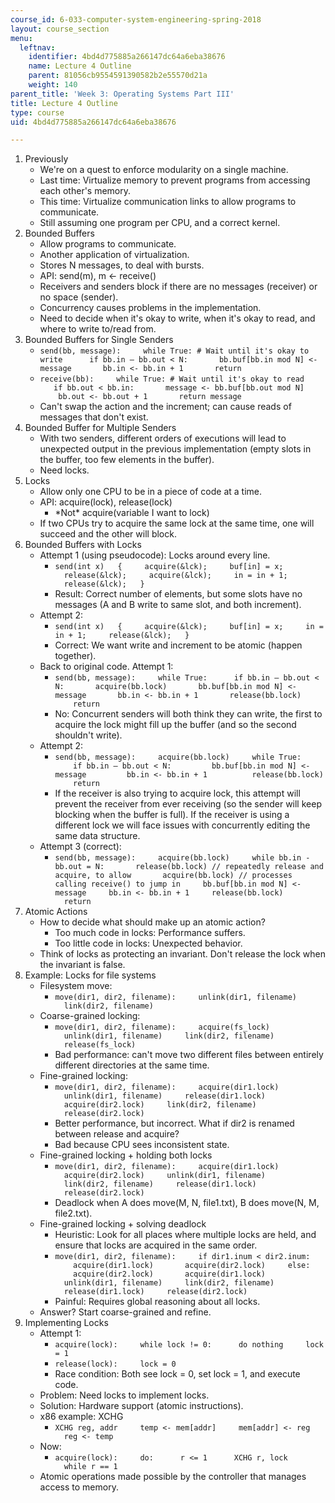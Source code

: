 ```yaml
---
course_id: 6-033-computer-system-engineering-spring-2018
layout: course_section
menu:
  leftnav:
    identifier: 4bd4d775885a266147dc64a6eba38676
    name: Lecture 4 Outline
    parent: 81056cb9554591390582b2e55570d21a
    weight: 140
parent_title: 'Week 3: Operating Systems Part III'
title: Lecture 4 Outline
type: course
uid: 4bd4d775885a266147dc64a6eba38676

---
```


1.  Previously
    *   We're on a quest to enforce modularity on a single machine.
    *   Last time: Virtualize memory to prevent programs from accessing each other's memory.
    *   This time: Virtualize communication links to allow programs to communicate.
    *   Still assuming one program per CPU, and a correct kernel.
2.  Bounded Buffers
    *   Allow programs to communicate.
    *   Another application of virtualization.
    *   Stores N messages, to deal with bursts.
    *   API: send(m), m <- receive()
    *   Receivers and senders block if there are no messages (receiver) or no space (sender).
    *   Concurrency causes problems in the implementation.
    *   Need to decide when it's okay to write, when it's okay to read, and where to write to/read from.
3.  Bounded Buffers for Single Senders
    *   `send(bb, message):  
          while True: # Wait until it's okay to write  
           if bb.in – bb.out < N:  
            bb.buf[bb.in mod N] <- message  
            bb.in <- bb.in + 1  
            return`
    *   `receive(bb):  
          while True: # Wait until it's okay to read  
           if bb.out < bb.in:  
            message <- bb.buf[bb.out mod N]  
            bb.out <- bb.out + 1  
            return message`
    *   Can't swap the action and the increment; can cause reads of messages that don't exist.
4.  Bounded Buffer for Multiple Senders
    *   With two senders, different orders of executions will lead to unexpected output in the previous implementation (empty slots in the buffer, too few elements in the buffer).
    *   Need locks.
5.  Locks
    *   Allow only one CPU to be in a piece of code at a time.
    *   API: acquire(lock), release(lock)
        *   \*Not\* acquire(variable I want to lock)
    *   If two CPUs try to acquire the same lock at the same time, one will succeed and the other will block.
6.  Bounded Buffers with Locks
    *   Attempt 1 (using pseudocode): Locks around every line.
        *   `send(int x)  
            {  
              acquire(&lck);  
              buf[in] = x;  
              release(&lck);  
              acquire(&lck);  
              in = in + 1;  
              release(&lck);  
            }`
        *   Result: Correct number of elements, but some slots have no messages (A and B write to same slot, and both increment).
    *   Attempt 2:
        *   `send(int x)  
            {  
              acquire(&lck);  
              buf[in] = x;  
              in = in + 1;  
              release(&lck);  
            }`
        *   Correct: We want write and increment to be atomic (happen together).
    *   Back to original code. Attempt 1:
        *   `send(bb, message):  
              while True:  
               if bb.in — bb.out < N:  
                acquire(bb.lock)  
                bb.buf[bb.in mod N] <- message  
                bb.in <- bb.in + 1  
                release(bb.lock)  
                return`
        *   No: Concurrent senders will both think they can write, the first to acquire the lock might fill up the buffer (and so the second shouldn't write).
    *   Attempt 2:
        *   `send(bb, message):  
              acquire(bb.lock)  
              while True:  
                if bb.in — bb.out < N:  
                  bb.buf[bb.in mod N] <- message  
                  bb.in <- bb.in + 1  
                   release(bb.lock)  
                return`
        *   If the receiver is also trying to acquire lock, this attempt will prevent the receiver from ever receiving (so the sender will keep blocking when the buffer is full). If the receiver is using a different lock we will face issues with concurrently editing the same data structure.
    *   Attempt 3 (correct):
        *   `send(bb, message):  
              acquire(bb.lock)  
              while bb.in - bb.out = N:  
                release(bb.lock) // repeatedly release and acquire, to allow  
                acquire(bb.lock) // processes calling receive() to jump in  
              bb.buf[bb.in mod N] <- message  
              bb.in <- bb.in + 1  
              release(bb.lock)  
              return`
7.  Atomic Actions
    *   How to decide what should make up an atomic action?
        *   Too much code in locks: Performance suffers.
        *   Too little code in locks: Unexpected behavior.
    *   Think of locks as protecting an invariant. Don't release the lock when the invariant is false.
8.  Example: Locks for file systems
    *   Filesystem move:
        *   `move(dir1, dir2, filename):  
              unlink(dir1, filename)  
              link(dir2, filename)`
    *   Coarse-grained locking:
        *   `move(dir1, dir2, filename):  
              acquire(fs_lock)  
              unlink(dir1, filename)  
              link(dir2, filename)  
              release(fs_lock)`
        *   Bad performance: can't move two different files between entirely different directories at the same time.
    *   Fine-grained locking:
        *   `move(dir1, dir2, filename):  
              acquire(dir1.lock)  
              unlink(dir1, filename)  
              release(dir1.lock)  
              acquire(dir2.lock)  
              link(dir2, filename)  
              release(dir2.lock)`
        *   Better performance, but incorrect. What if dir2 is renamed between release and acquire?
        *   Bad because CPU sees inconsistent state.
    *   Fine-grained locking + holding both locks
        *   `move(dir1, dir2, filename):  
              acquire(dir1.lock)  
              acquire(dir2.lock)  
              unlink(dir1, filename)  
              link(dir2, filename)  
              release(dir1.lock)  
              release(dir2.lock)`
        *   Deadlock when A does move(M, N, file1.txt), B does move(N, M, file2.txt).
    *   Fine-grained locking + solving deadlock
        *   Heuristic: Look for all places where multiple locks are held, and ensure that locks are acquired in the same order.
        *   `move(dir1, dir2, filename):  
              if dir1.inum < dir2.inum:  
                acquire(dir1.lock)  
                acquire(dir2.lock)  
              else:  
                acquire(dir2.lock)  
                acquire(dir1.lock)  
              unlink(dir1, filename)  
              link(dir2, filename)  
              release(dir1.lock)  
              release(dir2.lock)`
        *   Painful: Requires global reasoning about all locks.
    *   Answer? Start coarse-grained and refine.
9.  Implementing Locks
    *   Attempt 1:
        *   `acquire(lock):  
              while lock != 0:  
               do nothing  
              lock = 1`
        *   `release(lock):  
              lock = 0`
        *   Race condition: Both see lock = 0, set lock = 1, and execute code.
    *   Problem: Need locks to implement locks.
    *   Solution: Hardware support (atomic instructions).
    *   x86 example: XCHG
        *   `XCHG reg, addr  
              temp <- mem[addr]  
              mem[addr] <- reg  
              reg <- temp`
    *   Now:
        *   `acquire(lock):  
              do:  
               r <= 1  
               XCHG r, lock  
              while r == 1`
    *   Atomic operations made possible by the controller that manages access to memory.